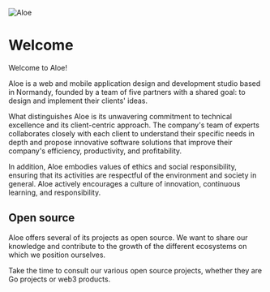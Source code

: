 ![Aloe](https://i.ibb.co/gMDk21b/7-CE8-BEA0-0-F15-493-D-906-C-AF969-BB08-F23-1-201-a.jpg)

# Welcome

Welcome to Aloe! 

Aloe is a web and mobile application design and development studio based in Normandy, founded by a team of five partners with a shared goal: to design and implement their clients' ideas.

What distinguishes Aloe is its unwavering commitment to technical excellence and its client-centric approach. The company's team of experts collaborates closely with each client to understand their specific needs in depth and propose innovative software solutions that improve their company's efficiency, productivity, and profitability.

In addition, Aloe embodies values of ethics and social responsibility, ensuring that its activities are respectful of the environment and society in general. Aloe actively encourages a culture of innovation, continuous learning, and responsibility.

## Open source

Aloe offers several of its projects as open source. We want to share our knowledge and contribute to the growth of the different ecosystems on which we position ourselves.

Take the time to consult our various open source projects, whether they are Go projects or web3 products.